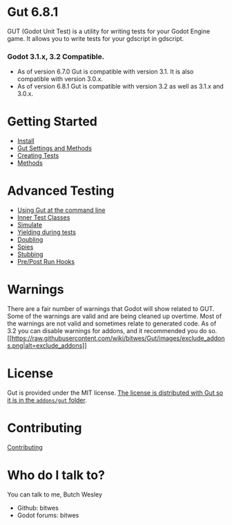 # Gut 6.8.1
GUT (Godot Unit Test) is a utility for writing tests for your Godot Engine game.  It allows you to write tests for your gdscript in gdscript.

### Godot 3.1.x, 3.2 Compatible.
* As of version 6.7.0 Gut is compatible with version 3.1.  It is also compatible with version 3.0.x.
* As of version 6.8.1 Gut is compatible with version 3.2 as well as 3.1.x and 3.0.x.


# Getting Started
* [Install](Install)
* [Gut Settings and Methods](Gut-Settings-And-Methods)
* [Creating Tests](Creating-Tests)
* [Methods](Asserts-and-Methods)

# Advanced Testing
* [Using Gut at the command line](Command-Line)
* [Inner Test Classes](Inner-Test-Classes)
* [Simulate](Simulate)
* [Yielding during tests](Yielding)
* [Doubling](Doubles)
* [Spies](Spies)
* [Stubbing](Stubbing)
* [Pre/Post Run Hooks](Hooks)

# Warnings
There are a fair number of warnings that Godot will show related to GUT.  Some of the warnings are valid and are being cleaned up overtime.  Most of the warnings are not valid and sometimes relate to generated code.  As of 3.2 you can disable warnings for addons, and it recommended you do so.
[[https://raw.githubusercontent.com/wiki/bitwes/Gut/images/exclude_addons.png|alt=exclude_addons]]

# License
Gut is provided under the MIT license.  [The license is distributed with Gut so it is in the `addons/gut` folder](https://github.com/bitwes/Gut/blob/master/addons/gut/LICENSE.md).

# Contributing
[Contributing](Contributing)

# Who do I talk to?
You can talk to me, Butch Wesley

* Github:  bitwes
* Godot forums:  bitwes
